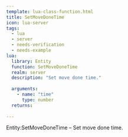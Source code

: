 ```yaml
---
template: lua-class-function.html
title: SetMoveDoneTime
icon: lua-server
tags:
  - lua
  - server
  - needs-verification
  - needs-example
lua:
  library: Entity
  function: SetMoveDoneTime
  realm: server
  description: "Set move done time."
  
  arguments:
    - name: "time"
      type: number
  returns:
    
---
```


<div class="lua__search__keywords">
Entity:SetMoveDoneTime &#x2013; Set move done time.
</div>

